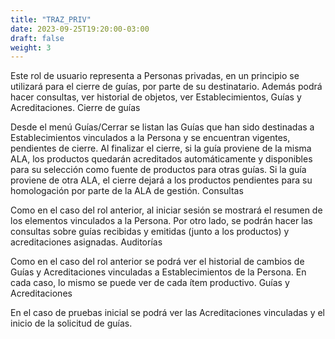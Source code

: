 ```yaml
---
title: "TRAZ_PRIV"
date: 2023-09-25T19:20:00-03:00
draft: false
weight: 3
---
```


Este rol de usuario representa a Personas privadas, en un principio se utilizará para el cierre de guías, por parte de su destinatario. Además podrá hacer consultas, ver historial de objetos, ver Establecimientos, Guías y Acreditaciones.
Cierre de guías

Desde el menú Guías/Cerrar se listan las Guías que han sido destinadas a Establecimientos vinculados a la Persona y se encuentran vigentes, pendientes de cierre. Al finalizar el cierre, si la guía proviene de la misma ALA, los productos quedarán acreditados automáticamente y disponibles para su selección como fuente de productos para otras guías. Si la guía proviene de otra ALA, el cierre dejará a los productos pendientes para su homologación por parte de la ALA de gestión.
Consultas

Como en el caso del rol anterior, al iniciar sesión se mostrará el resumen de los elementos vinculados a la Persona. Por otro lado, se podrán hacer las consultas sobre guías recibidas y emitidas (junto a los productos) y acreditaciones asignadas.
Auditorías

Como en el caso del rol anterior se podrá ver el historial de cambios de Guías y Acreditaciones vinculadas a Establecimientos de la Persona. En cada caso, lo mismo se puede ver de cada ítem productivo.
Guías y Acreditaciones

En el caso de pruebas inicial se podrá ver las Acreditaciones vinculadas y el inicio de la solicitud de guías.
